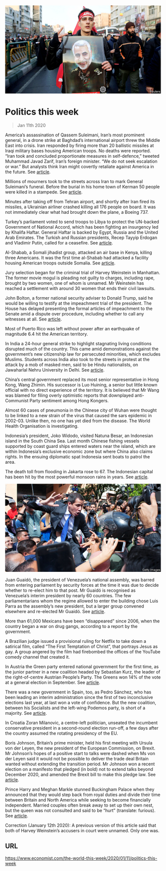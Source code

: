 ![](./images/20200111_WWP003.jpg)

# Politics this week

> Jan 11th 2020

America’s assassination of Qassem Suleimani, Iran’s most prominent general, in a drone strike at Baghdad’s international airport threw the Middle East into crisis. Iran responded by firing more than 20 ballistic missiles at Iraqi military bases housing American troops. No deaths were reported. “Iran took and concluded proportionate measures in self-defence,” tweeted Muhammad Javad Zarif, Iran’s foreign minister. “We do not seek escalation or war.” But analysts think Iran might covertly retaliate against America in the future. See [article](https://www.economist.com//leaders/2020/01/09/donald-trump-wants-to-curb-iran-has-he-gone-about-it-the-right-way).

Millions of mourners took to the streets across Iran to mark General Suleimani’s funeral. Before the burial in his home town of Kerman 50 people were killed in a stampede. See [article](https://www.economist.com//obituary/2020/01/09/obituary-qassem-suleimani-was-assassinated-on-january-3rd).

Minutes after taking off from Tehran airport, and shortly after Iran fired its missiles, a Ukrainian airliner crashed killing all 176 people on board. It was not immediately clear what had brought down the plane, a Boeing 737.

Turkey’s parliament voted to send troops to Libya to protect the UN-backed Government of National Accord, which has been fighting an insurgency led by Khalifa Haftar. General Haftar is backed by Egypt, Russia and the United Arab Emirates. The Turkish and Russian presidents, Recep Tayyip Erdogan and Vladimir Putin, called for a ceasefire. See [article](https://www.economist.com//middle-east-and-africa/2020/01/11/turkey-is-set-to-send-troops-to-libya).

Al-Shabab, a Somali jihadist group, attacked an air base in Kenya, killing three Americans. It was the first time al-Shabab had attacked a facility housing American troops outside Somalia. See [article](https://www.economist.com//middle-east-and-africa/2020/01/11/an-attack-on-american-forces-in-kenya-raises-questions-and-concerns).

Jury selection began for the criminal trial of Harvey Weinstein in Manhattan. The former movie mogul is pleading not guilty to charges, including rape, brought by two women, one of whom is unnamed. Mr Weinstein has reached a settlement with around 30 women that ends their civil lawsuits.

John Bolton, a former national security adviser to Donald Trump, said he would be willing to testify at the impeachment trial of the president. The House has delayed presenting the formal articles of impeachment to the Senate amid a dispute over procedure, including whether to call any witnesses at all. See [article](https://www.economist.com//united-states/2020/01/07/republicans-agree-on-rules-for-the-senate-trial-of-donald-trump).

Most of Puerto Rico was left without power after an earthquake of magnitude 6.4 hit the American territory.

In India a 24-hour general strike to highlight stagnating living conditions disrupted much of the country. This came amid demonstrations against the government’s new citizenship law for persecuted minorities, which excludes Muslims. Students across India also took to the streets in protest at the attack by a mob of masked men, said to be Hindu nationalists, on Jawaharlal Nehru University in Delhi. See [article](https://www.economist.com//asia/2020/01/09/an-assault-on-students-brings-trouble-for-narendra-modi).

China’s central government replaced its most senior representative in Hong Kong, Wang Zhimin. His successor is Luo Huining, a senior but little known official with no direct experience of the territory. It is believed that Mr Wang was blamed for filing overly optimistic reports that downplayed anti-Communist Party sentiment among Hong Kongers.

Almost 60 cases of pneumonia in the Chinese city of Wuhan were thought to be linked to a new strain of the virus that caused the  sars epidemic in 2002-03. Unlike then, no one has yet died from the disease. The World Health Organisation is investigating.

Indonesia’s president, Joko Widodo, visited Natuna Besar, an Indonesian island in the South China Sea. Last month Chinese fishing vessels supported by coast guard ships entered waters near the island, which are within Indonesia’s exclusive economic zone but where China also claims rights. In the ensuing diplomatic spat Indonesia sent boats to patrol the area.

The death toll from flooding in Jakarta rose to 67. The Indonesian capital has been hit by the most powerful monsoon rains in years. See [article](https://www.economist.com//asia/2020/01/11/flooding-in-jakarta-is-the-worst-for-over-a-decade).

![](./images/20200111_WWP002.jpg)

Juan Guaidó, the president of Venezuela’s national assembly, was barred from entering parliament by security forces at the time it was due to decide whether to re-elect him to that post. Mr Guaidó is recognised as Venezuela’s interim president by nearly 60 countries. The few parliamentarians whom the regime allowed to enter the building chose Luis Parra as the assembly’s new president, but a larger group convened elsewhere and re-elected Mr Guaidó. See [article](https://www.economist.com//the-americas/2020/01/09/a-crude-attempt-to-stifle-whats-left-of-venezuelas-democracy).

More than 61,000 Mexicans have been “disappeared” since 2006, when the country began a war on drug gangs, according to a report by the government.

A Brazilian judge issued a provisional ruling for Netflix to take down a satirical film, called “The First Temptation of Christ”, that portrays Jesus as gay. A group angered by the film had firebombed the offices of the YouTube comedy channel that created it.

In Austria the Green party entered national government for the first time, as the junior partner in a new coalition headed by Sebastian Kurz, the leader of the right-of-centre Austrian People’s Party. The Greens won 14% of the vote at a general election in September. See [article](https://www.economist.com//europe/2020/01/09/a-new-right-wing-green-coalition-takes-office-in-austria).

There was a new government in Spain, too, as Pedro Sánchez, who has been leading an interim administration since the first of two inconclusive elections last year, at last won a vote of confidence. But the new coalition, between his Socialists and the left-wing Podemos party, is short of a majority. See [article](https://www.economist.com//europe/2020/01/09/at-last-a-new-government-for-spain).

In Croatia Zoran Milanovic, a centre-left politician, unseated the incumbent conservative president in a second-round election run-off, a few days after the country assumed the rotating presidency of the EU.

Boris Johnson, Britain’s prime minister, held his first meeting with Ursula von der Leyen, the new president of the European Commission, on Brexit. Mr Johnson’s hopes of a positive start to talks were dashed when Ms von der Leyen said it would not be possible to deliver the trade deal Britain wanted without extending the transition period. Mr Johnson won a recent election on a manifesto that pledged (in bold) not to extend talks beyond December 2020, and amended the Brexit bill to make this pledge law. See [article](https://www.economist.com//britain/2020/01/11/britain-is-almost-out-of-the-eu-but-what-next).

Prince Harry and Meghan Markle stunned Buckingham Palace when they announced that they would step back from royal duties and divide their time between Britain and North America while seeking to become financially independent. Married couples often break away to set up their own nest, but the queen was not consulted and said to be “hurt” (translate: furious). See [article](https://www.economist.com//britain/2020/01/09/harry-and-meghan-go-private).

Correction (January 12th 2020): A previous version of this article said that both of Harvey Weinstein’s accusers in court were unnamed. Only one was. 

## URL

https://www.economist.com/the-world-this-week/2020/01/11/politics-this-week
